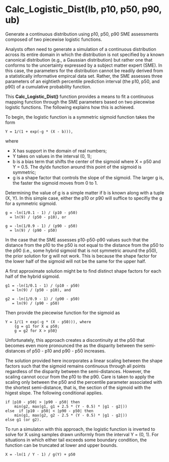 # Calc_Logistic_Dist(lb, p10, p50, p90, ub)
Generate a continuous distribution using p10, p50, p90 SME assessments composed of two piecewise logistic functions.

Analysts often need to generate a simulation of a continuous distribution across its entire domain in which the distribution is not specified by a known canonical distribution (e.g., a Gaussian distribution) but rather one that conforms to the uncertainty expressed by a subject matter expert (SME). In this case, the parameters for the distribution cannot be readily derived from a statistically informative empircal data set. Rather, the SME assesses three parameters of an eightieth percentile prediction interval (the p10, p50, and p90) of a cumulative probability function.

This <b>Calc_Logistic_Dist()</b> function provides a means to fit a continuous mapping function through the SME parameters based on two piecewise logistic functions. The following explains how this is achieved.

To begin, the logistic function is a symmetric sigmoid function takes the form

    Y = 1/(1 + exp(-g * (X - b))),
    
where

* X has support in the domain of real numbers;
* Y takes on values in the interval (0, 1);
* b is a bias term that shifts the center of the sigmoid where X = p50 and Y = 0.5. The dy/dx function around this point of the sigmoid is symmetric;
* g is a shape factor that controls the slope of the sigmoid. The larger g is, the faster the sigmoid moves from 0 to 1.

Determining the value of g is a simple matter if b is known along with a tuple (X, Y). In this simple case, either the p10 or p90 will suffice to specifiy the g for a symmetric sigmoid.

    g = -ln(1/0.1 - 1) / (p10 - p50)
      = ln(9) / (p50 - p10), or
      
    g = -ln(1/0.9 - 1) / (p90 - p50)
      = ln(9) / (p90 - p50)

In the case that the SME assesses p10-p50-p90 values such that the distance from the p10 to the p50 is not equal to the distance from the p50 to the p90 (i.e., some hybrid sigmoid that is not symmetric around the p50), the prior solution for g will not work. This is because the shape factor for the lower half of the sigmoid will not be the same for the upper half.

A first approximate solution might be to find distinct shape factors for each half of the hybrid sigmoid.

    g1 = -ln(1/0.1 - 1) / (p10 - p50)
       = ln(9) / (p50 - p10), and
       
    g2 = -ln(1/0.9 - 1) / (p90 - p50)
       = ln(9) / (p90 - p50)

Then provide the piecewise function for the sigmoid as

    Y = 1/(1 + exp(-g * (X - p50))), where
        {g = g1 for X ≤ p50;
        g = g2 for X > p50}

Unfortunately, this approach creates a discontinuity at the p50 that becomes even more pronounced the as the disparity between the semi-distances of p50 - p10 and p90 - p50 increases.

The solution provided here incorporates a linear scaling between the shape factors such that the sigmoid remains continuous through all points regardless of the disparity between the semi-distances. However, the scaling cannot occur from the p10 to the p90. Care is taken to apply the scaling only between the p50 and the percentile parameter associated with the shortest semi-distance, that is, the section of the sigmoid with the higest slope. The following conditional applies.

    if |p10 - p50| > |p90 - p50| then
        min(g2, max(g1, g1 + 2.5 * (Y - 0.5) * |g1 - g2|))
    else  if |p10 - p50| < |p90 - p50| then
        min(g1, max(g2, g2 - 2.5 * (Y - 0.5) * |g1 - g2|))
    else g1 (or g2).

To run a simulaton with this approach, the logistic function is inverted to solve for X using samples drawn uniformly from the interval Y = (0, 1). For situations in which either tail exceeds some boundary condition, the function can be truncated at lower and upper bounds. 

    X = -ln(1 / Y - 1) / g(Y) + p50


